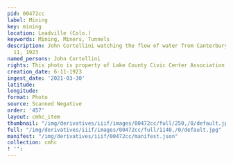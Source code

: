 ```yaml
---
pid: 00472cc
label: Mining
key: mining
location: Leadville (Colo.)
keywords: Mining, Miners, Tunnels
description: John Cortellini watching the flow of water from Canterbury Tunnel, June
  11, 1923
named_persons: John Cortellini
rights: This photo is property of Lake County Civic Center Association.
creation_date: 6-11-1923
ingest_date: '2021-03-30'
latitude: 
longitude: 
format: Photo
source: Scanned Negative
order: '457'
layout: cmhc_item
thumbnail: "/img/derivatives/iiif/images/00472cc/full/250,/0/default.jpg"
full: "/img/derivatives/iiif/images/00472cc/full/1140,/0/default.jpg"
manifest: "/img/derivatives/iiif/00472cc/manifest.json"
collection: cmhc
! '': 
---
```

